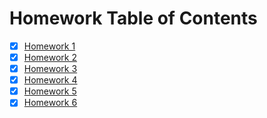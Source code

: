 # Homework Table of Contents

- [x] [Homework 1](https://github.com/bolanderc/math5610/blob/master/HW1ToC.md)
- [x] [Homework 2](https://github.com/bolanderc/math5610/blob/master/HW2ToC.md)
- [x] [Homework 3](https://github.com/bolanderc/math5610/blob/master/HW3ToC.md)
- [x] [Homework 4](https://github.com/bolanderc/math5610/blob/master/HW4ToC.md)
- [x] [Homework 5](https://github.com/bolanderc/math5610/blob/master/HW5ToC.md)
- [x] [Homework 6](https://github.com/bolanderc/math5610/blob/master/HW6ToC.md)

